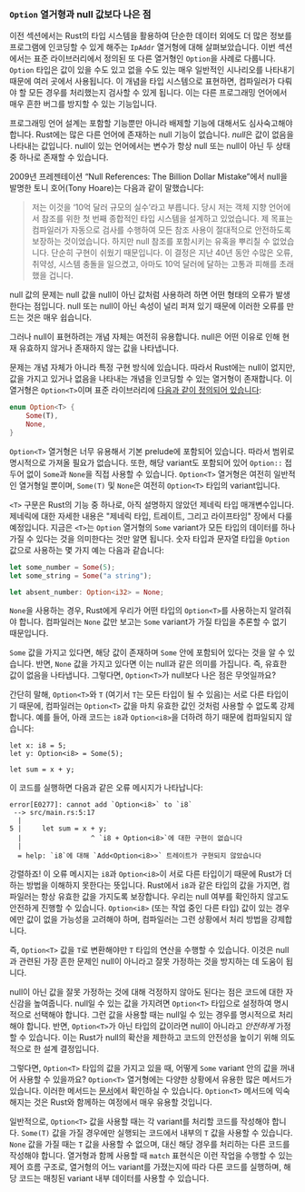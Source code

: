 ### `Option` 열거형과 null 값보다 나은 점

이전 섹션에서는 Rust의 타입 시스템을 활용하여 단순한 데이터 외에도 더 많은 정보를 프로그램에 인코딩할 수 있게 해주는 `IpAddr` 열거형에 대해 살펴보았습니다. 이번 섹션에서는 표준 라이브러리에서 정의된 또 다른 열거형인 `Option`을 사례로 다룹니다. `Option` 타입은 값이 있을 수도 있고 없을 수도 있는 매우 일반적인 시나리오를 나타내기 때문에 여러 곳에서 사용됩니다. 이 개념을 타입 시스템으로 표현하면, 컴파일러가 다뤄야 할 모든 경우를 처리했는지 검사할 수 있게 됩니다. 이는 다른 프로그래밍 언어에서 매우 흔한 버그를 방지할 수 있는 기능입니다.

프로그래밍 언어 설계는 포함할 기능뿐만 아니라 배제할 기능에 대해서도 심사숙고해야 합니다. Rust에는 많은 다른 언어에 존재하는 null 기능이 없습니다. *null*은 값이 없음을 나타내는 값입니다. null이 있는 언어에서는 변수가 항상 null 또는 null이 아닌 두 상태 중 하나로 존재할 수 있습니다.

2009년 프레젠테이션 “Null References: The Billion Dollar Mistake”에서 null을 발명한 토니 호어(Tony Hoare)는 다음과 같이 말했습니다:

> 저는 이것을 ‘10억 달러 규모의 실수’라고 부릅니다. 당시 저는 객체 지향 언어에서 참조를 위한 첫 번째 종합적인 타입 시스템을 설계하고 있었습니다. 제 목표는 컴파일러가 자동으로 검사를 수행하여 모든 참조 사용이 절대적으로 안전하도록 보장하는 것이었습니다. 하지만 null 참조를 포함시키는 유혹을 뿌리칠 수 없었습니다. 단순히 구현이 쉬웠기 때문입니다. 이 결정은 지난 40년 동안 수많은 오류, 취약성, 시스템 충돌을 일으켰고, 아마도 10억 달러에 달하는 고통과 피해를 초래했을 겁니다.

null 값의 문제는 null 값을 null이 아닌 값처럼 사용하려 하면 어떤 형태의 오류가 발생한다는 점입니다. null 또는 null이 아닌 속성이 널리 퍼져 있기 때문에 이러한 오류를 만드는 것은 매우 쉽습니다.

그러나 null이 표현하려는 개념 자체는 여전히 유용합니다. null은 어떤 이유로 인해 현재 유효하지 않거나 존재하지 않는 값을 나타냅니다.

문제는 개념 자체가 아니라 특정 구현 방식에 있습니다. 따라서 Rust에는 null이 없지만, 값을 가지고 있거나 없음을 나타내는 개념을 인코딩할 수 있는 열거형이 존재합니다. 이 열거형은 `Option<T>`이며 표준 라이브러리에 [다음과 같이 정의되어 있습니다][option]<!-- ignore -->:

[option]: https://doc.rust-lang.org/std/option/enum.Option.html

```rust
enum Option<T> {
    Some(T),
    None,
}
```

`Option<T>` 열거형은 너무 유용해서 기본 prelude에 포함되어 있습니다. 따라서 범위로 명시적으로 가져올 필요가 없습니다. 또한, 해당 variant도 포함되어 있어 `Option::` 접두어 없이 `Some`과 `None`을 직접 사용할 수 있습니다. `Option<T>` 열거형은 여전히 일반적인 열거형일 뿐이며, `Some(T)` 및 `None`은 여전히 `Option<T>` 타입의 variant입니다.

`<T>` 구문은 Rust의 기능 중 하나로, 아직 설명하지 않았던 제네릭 타입 매개변수입니다. 제네릭에 대한 자세한 내용은 "제네릭 타입, 트레이트, 그리고 라이프타임" 장에서 다룰 예정입니다. 지금은 `<T>`는 `Option` 열거형의 `Some` variant가 모든 타입의 데이터를 하나 가질 수 있다는 것을 의미한다는 것만 알면 됩니다. 숫자 타입과 문자열 타입을 `Option` 값으로 사용하는 몇 가지 예는 다음과 같습니다:

```rust
let some_number = Some(5);
let some_string = Some("a string");

let absent_number: Option<i32> = None;
```

`None`을 사용하는 경우, Rust에게 우리가 어떤 타입의 `Option<T>`를 사용하는지 알려줘야 합니다. 컴파일러는 `None` 값만 보고는 `Some` variant가 가질 타입을 추론할 수 없기 때문입니다.

`Some` 값을 가지고 있다면, 해당 값이 존재하며 `Some` 안에 포함되어 있다는 것을 알 수 있습니다. 반면, `None` 값을 가지고 있다면 이는 null과 같은 의미를 가집니다. 즉, 유효한 값이 없음을 나타냅니다. 그렇다면, `Option<T>`가 null보다 나은 점은 무엇일까요?

간단히 말해, `Option<T>`와 `T` (여기서 `T`는 모든 타입이 될 수 있음)는 서로 다른 타입이기 때문에, 컴파일러는 `Option<T>` 값을 마치 유효한 값인 것처럼 사용할 수 없도록 강제합니다. 예를 들어, 아래 코드는 `i8`과 `Option<i8>`을 더하려 하기 때문에 컴파일되지 않습니다:

```rust,ignore,does_not_compile
let x: i8 = 5;
let y: Option<i8> = Some(5);

let sum = x + y;
```

이 코드를 실행하면 다음과 같은 오류 메시지가 나타납니다:

```console
error[E0277]: cannot add `Option<i8>` to `i8`
 --> src/main.rs:5:17
  |
5 |     let sum = x + y;
  |                 ^ `i8 + Option<i8>`에 대한 구현이 없습니다
  |
  = help: `i8`에 대해 `Add<Option<i8>>` 트레이트가 구현되지 않았습니다
  ```

강렬하죠! 이 오류 메시지는 `i8`과 `Option<i8>`이 서로 다른 타입이기 때문에 Rust가 더하는 방법을 이해하지 못한다는 뜻입니다. Rust에서 `i8`과 같은 타입의 값을 가지면, 컴파일러는 항상 유효한 값을 가지도록 보장합니다. 우리는 null 여부를 확인하지 않고도 안전하게 진행할 수 있습니다. `Option<i8>` (또는 작업 중인 다른 타입) 값이 있는 경우에만 값이 없을 가능성을 고려해야 하며, 컴파일러는 그런 상황에서 처리 방법을 강제합니다.

즉, `Option<T>` 값을 `T`로 변환해야만 `T` 타입의 연산을 수행할 수 있습니다. 이것은 null과 관련된 가장 흔한 문제인 null이 아니라고 잘못 가정하는 것을 방지하는 데 도움이 됩니다.

null이 아닌 값을 잘못 가정하는 것에 대해 걱정하지 않아도 된다는 점은 코드에 대한 자신감을 높여줍니다. null일 수 있는 값을 가지려면 `Option<T>` 타입으로 설정하여 명시적으로 선택해야 합니다. 그런 값을 사용할 때는 null일 수 있는 경우를 명시적으로 처리해야 합니다. 반면, `Option<T>`가 아닌 타입의 값이라면 null이 아니라고 *안전하게* 가정할 수 있습니다. 이는 Rust가 null의 확산을 제한하고 코드의 안전성을 높이기 위해 의도적으로 한 설계 결정입니다.

그렇다면, `Option<T>` 타입의 값을 가지고 있을 때, 어떻게 `Some` variant 안의 값을 꺼내어 사용할 수 있을까요? `Option<T>` 열거형에는 다양한 상황에서 유용한 많은 메서드가 있습니다. 이러한 메서드는 [문서][docs]<!-- ignore -->에서 확인하실 수 있습니다. `Option<T>` 메서드에 익숙해지는 것은 Rust와 함께하는 여정에서 매우 유용할 것입니다.

[docs]: https://doc.rust-lang.org/std/option/enum.Option.html

일반적으로, `Option<T>` 값을 사용할 때는 각 variant를 처리할 코드를 작성해야 합니다. `Some(T)` 값을 가질 경우에만 실행되는 코드에서 내부의 `T` 값을 사용할 수 있습니다. `None` 값을 가질 때는 `T` 값을 사용할 수 없으며, 대신 해당 경우를 처리하는 다른 코드를 작성해야 합니다. 열거형과 함께 사용할 때 `match` 표현식은 이런 작업을 수행할 수 있는 제어 흐름 구조로, 열거형의 어느 variant를 가졌는지에 따라 다른 코드를 실행하며, 해당 코드는 매칭된 variant 내부 데이터를 사용할 수 있습니다.